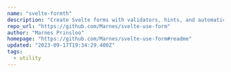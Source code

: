 ```yaml
---
name: "svelte-formth"
description: "Create Svelte forms with validators, hints, and automatic bindings."
repo_url: "https://github.com/Marnes/svelte-use-form"
author: "Marnes Prinsloo"
homepage: "https://github.com/Marnes/svelte-use-form#readme"
updated: "2023-09-17T19:34:29.400Z"
tags: 
  - utility
---
```

